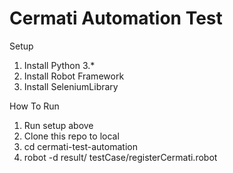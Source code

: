 # Cermati Automation Test

Setup
1. Install Python 3.*
2. Install Robot Framework
3. Install SeleniumLibrary

How To Run
1. Run setup above
2. Clone this repo to local
3. cd cermati-test-automation
2. robot -d result/ testCase/registerCermati.robot

